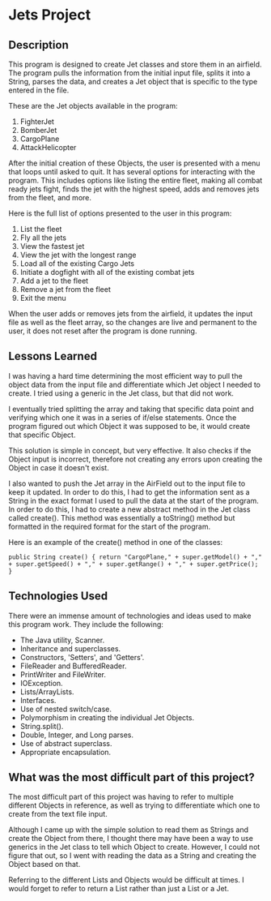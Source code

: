 # Jets Project

## Description

This program is designed to create Jet classes and store them in an airfield. The program pulls the information from the initial input file, splits it into a String, parses the data, and creates a Jet object that is specific to the type entered in the file.

These are the Jet objects available in the program:

1. FighterJet
2. BomberJet
3. CargoPlane
4. AttackHelicopter

After the initial creation of these Objects, the user is presented with a menu that loops until asked to quit. It has several options for interacting with the program. This includes options like listing the entire fleet, making all combat ready jets fight, finds the jet with the highest speed, adds and removes jets from the fleet, and more.

Here is the full list of options presented to the user in this program:

1. List the fleet
2. Fly all the jets
3. View the fastest jet
4. View the jet with the longest range
5. Load all of the existing Cargo Jets
6. Initiate a dogfight with all of the existing combat jets
7. Add a jet to the fleet
8. Remove a jet from the fleet
9. Exit the menu  

When the user adds or removes jets from the airfield, it updates the input file as well as the fleet array, so the changes are live and permanent to the user, it does not reset after the program is done running.

## Lessons Learned

I was having a hard time determining the most efficient way to pull the object data from the input file and differentiate which Jet object I needed to create. I tried using a generic in the Jet class, but that did not work.

I eventually tried splitting the array and taking that specific data point and verifying which one it was in a series of if/else statements. Once the program figured out which Object it was supposed to be, it would create that specific Object.

This solution is simple in concept, but very effective. It also checks if the Object input is incorrect, therefore not creating any errors upon creating the Object in case it doesn't exist.

I also wanted to push the Jet array in the AirField out to the input file to keep it updated. In order to do this, I had to get the information sent as a String in the exact format I used to pull the data at the start of the program. In order to do this, I had to create a new abstract method in the Jet class called create(). This method was essentially a toString() method but formatted in the required format for the start of the program.

Here is an example of the create() method in one of the classes:

`public String create() {
		return "CargoPlane," + super.getModel() + "," + super.getSpeed() + ","
				+ super.getRange() + "," + super.getPrice();
	}`

## Technologies Used

There were an immense amount of technologies and ideas used to make this program work. They include the following:

- The Java utility, Scanner.
- Inheritance and superclasses.
- Constructors, 'Setters', and 'Getters'.
- FileReader and BufferedReader.
- PrintWriter and FileWriter.
- IOException.
- Lists/ArrayLists.
- Interfaces.
- Use of nested switch/case.
- Polymorphism in creating the individual Jet Objects.
- String.split().
- Double, Integer, and Long parses.
- Use of abstract superclass.
- Appropriate encapsulation.

## What was the most difficult part of this project?

The most difficult part of this project was having to refer to multiple different Objects in reference, as well as trying to differentiate which one to create from the text file input.

Although I came up with the simple solution to read them as Strings and create the Object from there, I thought there may have been a way to use generics in the Jet class to tell which Object to create. However, I could not figure that out, so I went with reading the data as a String and creating the Object based on that.

Referring to the different Lists and Objects would be difficult at times. I would forget to refer to return a List<Jet> rather than just a List or a Jet.
